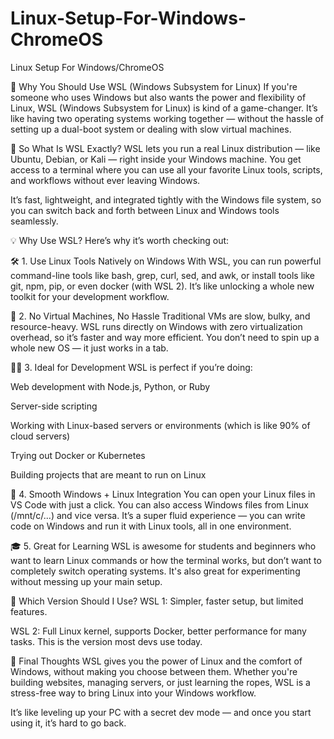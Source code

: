 # Linux-Setup-For-Windows-ChromeOS
Linux Setup For Windows/ChromeOS

🌱 Why You Should Use WSL (Windows Subsystem for Linux)
If you're someone who uses Windows but also wants the power and flexibility of Linux, WSL (Windows Subsystem for Linux) is kind of a game-changer. It’s like having two operating systems working together — without the hassle of setting up a dual-boot system or dealing with slow virtual machines.

🤔 So What Is WSL Exactly?
WSL lets you run a real Linux distribution — like Ubuntu, Debian, or Kali — right inside your Windows machine. You get access to a terminal where you can use all your favorite Linux tools, scripts, and workflows without ever leaving Windows.

It’s fast, lightweight, and integrated tightly with the Windows file system, so you can switch back and forth between Linux and Windows tools seamlessly.

💡 Why Use WSL?
Here’s why it’s worth checking out:

🛠️ 1. Use Linux Tools Natively on Windows
With WSL, you can run powerful command-line tools like bash, grep, curl, sed, and awk, or install tools like git, npm, pip, or even docker (with WSL 2). It’s like unlocking a whole new toolkit for your development workflow.

🚀 2. No Virtual Machines, No Hassle
Traditional VMs are slow, bulky, and resource-heavy. WSL runs directly on Windows with zero virtualization overhead, so it’s faster and way more efficient. You don’t need to spin up a whole new OS — it just works in a tab.

🧑‍💻 3. Ideal for Development
WSL is perfect if you’re doing:

Web development with Node.js, Python, or Ruby

Server-side scripting

Working with Linux-based servers or environments (which is like 90% of cloud servers)

Trying out Docker or Kubernetes

Building projects that are meant to run on Linux

🔄 4. Smooth Windows + Linux Integration
You can open your Linux files in VS Code with just a click. You can also access Windows files from Linux (/mnt/c/...) and vice versa. It’s a super fluid experience — you can write code on Windows and run it with Linux tools, all in one environment.

🎓 5. Great for Learning
WSL is awesome for students and beginners who want to learn Linux commands or how the terminal works, but don’t want to completely switch operating systems. It's also great for experimenting without messing up your main setup.

🐧 Which Version Should I Use?
WSL 1: Simpler, faster setup, but limited features.

WSL 2: Full Linux kernel, supports Docker, better performance for many tasks. This is the version most devs use today.

🧘 Final Thoughts
WSL gives you the power of Linux and the comfort of Windows, without making you choose between them. Whether you're building websites, managing servers, or just learning the ropes, WSL is a stress-free way to bring Linux into your Windows workflow.

It’s like leveling up your PC with a secret dev mode — and once you start using it, it’s hard to go back.
